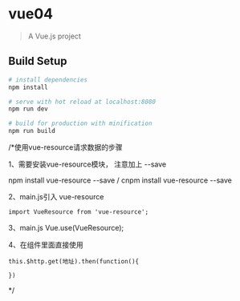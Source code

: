# vue04

> A Vue.js project

## Build Setup

``` bash
# install dependencies
npm install

# serve with hot reload at localhost:8080
npm run dev

# build for production with minification
npm run build
```

/*使用vue-resource请求数据的步骤

1、需要安装vue-resource模块，  注意加上  --save

  npm install vue-resource --save /  cnpm install vue-resource --save  

2、main.js引入 vue-resource

    import VueResource from 'vue-resource';

3、main.js  Vue.use(VueResource);


4、在组件里面直接使用

    this.$http.get(地址).then(function(){

    })

*/
